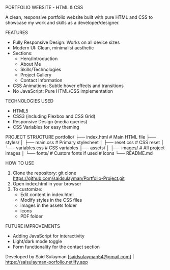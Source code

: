 PORTFOLIO WEBSITE - HTML & CSS

A clean, responsive portfolio website built with pure HTML and CSS to showcase my work and skills as a developer/designer.

FEATURES
- Fully Responsive Design: Works on all device sizes
- Modern UI: Clean, minimalist aesthetic
- Sections:
  - Hero/Introduction
  - About Me
  - Skills/Technologies
  - Project Gallery
  - Contact Information
- CSS Animations: Subtle hover effects and transitions
- No JavaScript: Pure HTML/CSS implementation

TECHNOLOGIES USED
- HTML5
- CSS3 (including Flexbox and CSS Grid)
- Responsive Design (media queries)
- CSS Variables for easy theming

PROJECT STRUCTURE
portfolio/
├── index.html          # Main HTML file
├── styles/
│   ├── main.css        # Primary stylesheet
│   ├── reset.css       # CSS reset
│   └── variables.css   # CSS variables
├── assets/
│   ├── images/         # All project images
│   └── fonts/          # Custom fonts if used
                         # icons
└── README.md

HOW TO USE
1. Clone the repository:
   git clone https://github.com/saidsulayman/Portfolio-Project.git
2. Open index.html in your browser
3. To customize:
   - Edit content in index.html
   - Modify styles in the CSS files
   - images in the assets folder
   - icons
   - PDF folder

FUTURE IMPROVEMENTS
- Adding JavaScript for interactivity
- Light/dark mode toggle
- Form functionality for the contact section


Developed by Said Sulayman
[saidsulayman54@gmail.com] | https://saisulayman-porfolio.netlify.app 
